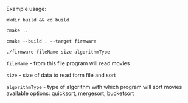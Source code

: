Example usage:

`mkdir build && cd build`

`cmake ..`

`cmake --build . --target firmware`

`./firmware fileName size algorithmType`

`fileName` - from this file program will read movies

`size` - size of data to read form file and sort

`algorithmType` - type of algorithm with which program will sort movies 
        available options: quicksort, mergesort, bucketsort

